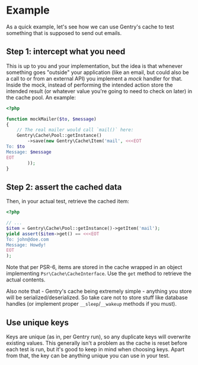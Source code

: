 # Example
As a quick example, let's see how we can use Gentry's cache to test something
that is supposed to send out emails.

## Step 1: intercept what you need
This is up to you and your implementation, but the idea is that whenever
something goes "outside" your application (like an email, but could also be a
call to or from an external API) you implement a _mock_ handler for that. Inside
the mock, instead of performing the intended action store the intended result
(or whatever value you're going to need to check on later) in the cache pool.
An example:

```php
<?php

function mockMailer($to, $message)
{
    // The real mailer would call `mail()` here:
    Gentry\Cache\Pool::getInstance()
        ->save(new Gentry\Cache\Item('mail', <<<EOT
To: $to
Message: $message
EOT
        ));
}
```

## Step 2: assert the cached data
Then, in your actual test, retrieve the cached item:

```php
<?php

// ...
$item = Gentry\Cache\Pool::getInstance()->getItem('mail');
yield assert($item->get() == <<<EOT
To: john@doe.com
Message: Howdy!
EOT
);
```

Note that per PSR-6, items are stored in the cache wrapped in an object
implementing `Psr\Cache\CacheInterface`. Use the `get` method to retrieve the
actual contents.

Also note that - Gentry's cache being extremely simple - anything you store will
be serialized/deserialized. So take care not to store stuff like database
handles (or implement proper `__sleep`/`__wakeup` methods if you must).

## Use unique keys
Keys are unique (as in, per Gentry run), so any duplicate keys will overwrite
existing values. This generally isn't a problem as the cache is reset before
each test is run, but it's good to keep in mind when choosing keys. Apart from
that, the key can be anything unique you can use in your test.


